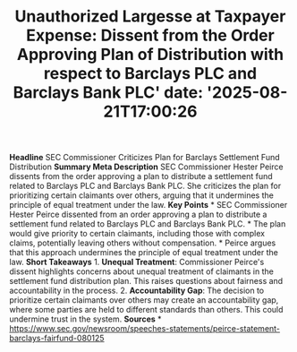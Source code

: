 ﻿---
title: "Unauthorized Largesse at Taxpayer Expense:  Dissent from the Order Approving Plan of Distribution with respect to Barclays PLC and Barclays Bank PLC'
date: '2025-08-21T17:00:26"
category: "Markets"
summary: ""
slug: "unauthorized largesse at taxpayer expense  dissent from the "
source_urls:
  - "https://www.sec.gov/newsroom/speeches-statements/peirce-statement-barclays-fairfund-080125"
seo:
  title: "Unauthorized Largesse at Taxpayer Expense:  Dissent from the Order Approving Plan of Distribution with respect to Barclays PLC and Barclays Bank PLC | Hash n Hedge'
  description: '"
  keywords: ["news", "markets", "brief"]
---
**Headline** SEC Commissioner Criticizes Plan for Barclays Settlement Fund Distribution  **Summary Meta Description** SEC Commissioner Hester Peirce dissents from the order approving a plan to distribute a settlement fund related to Barclays PLC and Barclays Bank PLC. She criticizes the plan for prioritizing certain claimants over others, arguing that it undermines the principle of equal treatment under the law.  **Key Points**  * SEC Commissioner Hester Peirce dissented from an order approving a plan to distribute a settlement fund related to Barclays PLC and Barclays Bank PLC. * The plan would give priority to certain claimants, including those with complex claims, potentially leaving others without compensation. * Peirce argues that this approach undermines the principle of equal treatment under the law.  **Short Takeaways**  1. **Unequal Treatment**: Commissioner Peirce's dissent highlights concerns about unequal treatment of claimants in the settlement fund distribution plan. This raises questions about fairness and accountability in the process. 2. **Accountability Gap**: The decision to prioritize certain claimants over others may create an accountability gap, where some parties are held to different standards than others. This could undermine trust in the system.  **Sources**  * https://www.sec.gov/newsroom/speeches-statements/peirce-statement-barclays-fairfund-080125 
